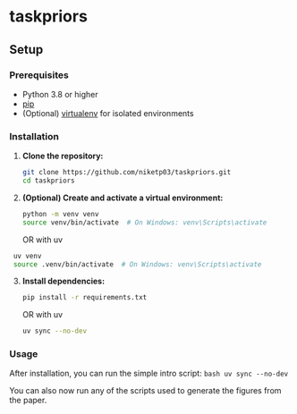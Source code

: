 # taskpriors

## Setup

### Prerequisites

- Python 3.8 or higher
- [pip](https://pip.pypa.io/en/stable/installation/)
- (Optional) [virtualenv](https://virtualenv.pypa.io/en/latest/) for isolated environments

### Installation

1. **Clone the repository:**
   ```bash
   git clone https://github.com/niketp03/taskpriors.git
   cd taskpriors
   ```

2. **(Optional) Create and activate a virtual environment:**
   ```bash
   python -m venv venv
   source venv/bin/activate  # On Windows: venv\Scripts\activate
   ```
   OR with uv
  ```bash
   uv venv
   source .venv/bin/activate  # On Windows: venv\Scripts\activate
   ```

3. **Install dependencies:**
   ```bash
   pip install -r requirements.txt
   ```
   OR with uv
   ```bash
   uv sync --no-dev
   ```


### Usage

After installation, you can run the simple intro script:
    ```bash
    uv sync --no-dev
    ```

You can also now run any of the scripts used to generate the figures from the paper.
